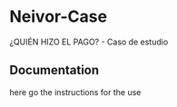# Neivor-Case
¿QUIÉN HIZO EL PAGO? - Caso de estudio

## Documentation
here go the instructions for the use